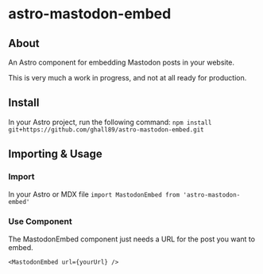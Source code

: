 # astro-mastodon-embed

## About

An Astro component for embedding Mastodon posts in your website.

This is very much a work in progress, and not at all ready for production.

## Install

In your Astro project, run the following command:
`npm install git+https://github.com/ghall89/astro-mastodon-embed.git`

## Importing & Usage

### Import

In your Astro or MDX file
`import MastodonEmbed from 'astro-mastodon-embed'`

### Use Component

The MastodonEmbed component just needs a URL for the post you want to embed.

`<MastodonEmbed url={yourUrl} />`
